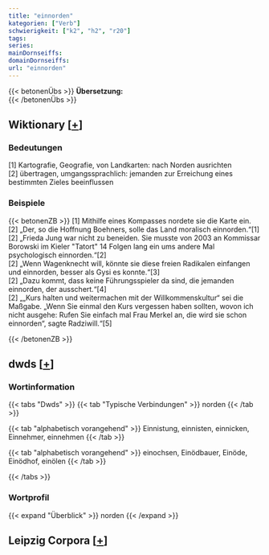 ```yaml
---
title: "einnorden"
kategorien: ["Verb"]
schwierigkeit: ["k2", "h2", "r20"]
tags:
series:
mainDornseiffs:
domainDornseiffs:
url: "einnorden"
---
```


{{< betonenÜbs >}}
**Übersetzung:**  
{{< /betonenÜbs >}}

## Wiktionary [[+](https://de.wiktionary.org/wiki/einnorden)]

### Bedeutungen
[1] Kartografie, Geografie, von Landkarten: nach Norden ausrichten  
[2] übertragen, umgangssprachlich: jemanden zur Erreichung eines bestimmten Zieles beeinflussen  

### Beispiele
{{< betonenZB >}}
[1] Mithilfe eines Kompasses nordete sie die Karte ein.  
[2] „Der, so die Hoffnung Boehners, solle das Land moralisch einnorden.“[1]  
[2] „Frieda Jung war nicht zu beneiden. Sie musste von 2003 an Kommissar Borowski im Kieler "Tatort" 14 Folgen lang ein ums andere Mal psychologisch einnorden.“[2]  
[2] „Wenn Wagenknecht will, könnte sie diese freien Radikalen einfangen und einnorden, besser als Gysi es konnte.“[3]  
[2] „Dazu kommt, dass keine Führungsspieler da sind, die jemanden einnorden, der ausschert.“[4]  
[2] „„Kurs halten und weitermachen mit der Willkommenskultur“ sei die Maßgabe. „Wenn Sie einmal den Kurs vergessen haben sollten, wovon ich nicht ausgehe: Rufen Sie einfach mal Frau Merkel an, die wird sie schon einnorden“, sagte Radziwill.“[5]  

{{< /betonenZB >}}


## dwds [[+](https://www.dwds.de/wb/einnorden)]

### Wortinformation
{{< tabs "Dwds" >}}
{{< tab "Typische Verbindungen" >}}
norden
{{< /tab >}}

{{< tab "alphabetisch vorangehend" >}}
Einnistung, einnisten, einnicken, Einnehmer, einnehmen
{{< /tab >}}

{{< tab "alphabetisch vorangehend" >}}
einochsen, Einödbauer, Einöde, Einödhof, einölen
{{< /tab >}}

{{< /tabs >}}

### Wortprofil
{{< expand "Überblick" >}} norden {{< /expand >}}

## Leipzig Corpora [[+](https://corpora.uni-leipzig.de/en/res?word=einnorden&corpusId=deu_newscrawl-public_2018)]

